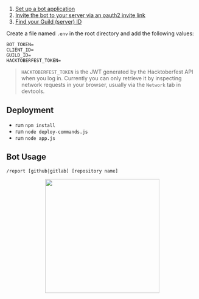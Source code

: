 1. [Set up a bot application](https://discordjs.guide/preparations/setting-up-a-bot-application.html)
2. [Invite the bot to your server via an oauth2 invite link](https://discordjs.guide/preparations/adding-your-bot-to-servers.html#bot-invite-links)
3. [Find your Guild (server) ID](https://support.discord.com/hc/en-us/articles/206346498-Where-can-I-find-my-User-Server-Message-ID-)

Create a file named `.env` in the root directory and add the following values:
```
BOT_TOKEN=
CLIENT_ID=
GUILD_ID=
HACKTOBERFEST_TOKEN=
```

> `HACKTOBERFEST_TOKEN` is the JWT generated by the Hacktoberfest API when you log in. Currently you can only retrieve it by inspecting network requests in your browser, usually via the `Network` tab in devtools.

## Deployment

- run `npm install`
- run `node deploy-commands.js`
- run `node app.js`

## Bot Usage

`/report [github|gitlab] [repository name]`

<p align="center">
	<img height="300" src="https://i.imgur.com/RRMv2ep.gif">
</p>